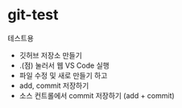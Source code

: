 # git-test
테스트용

+ 깃허브 저장소 만들기
+ .(점) 눌러서 웹 VS Code 실행
+ 파일 수정 및 새로 만들기 하고
+ add, commit 저장하기
+ 소스 컨트롤에서 commit 저장하기 (add + commit)